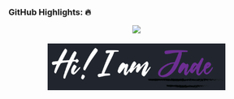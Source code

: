 
### GitHub Highlights: :fire:
<div align="center">
  <a href="https://commits.top/philippines_public.html" target="_blank">
     <img src="https://github-readme-streak-stats.herokuapp.com/?user=jade-arinal-banares&theme=buefy-dark&date_format=M%20j%5B%2C%20Y%5D" />
  </a>
</div>
<br>
<div align="center">
  <a href="https://portfolio-pvix.vercel.app/" target="_blank">
     <img src="HsdjdhclawIDU.png" width="350" />
  </a>
</div>
